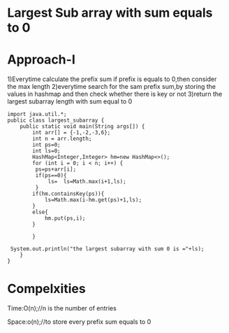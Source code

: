 # Largest Sub array with sum equals to 0

# Approach-I

1)Everytime calculate the prefix sum if prefix is equals to 0,then consider the max length 
2)everytime search for the sam prefix sum,by storing the values in hashmap and then check whether there is key or not
3)return the largest subarray length with sum equal to 0

```
import java.util.*;
public class largest_subarray {
    public static void main(String args[]) {
        int arr[] = {-1,-2,-3,6};
        int n = arr.length;
        int ps=0;
        int ls=0;
        HashMap<Integer,Integer> hm=new HashMap<>();
        for (int i = 0; i < n; i++) {
         ps=ps+arr[i];
         if(ps==0){
             ls=  ls=Math.max(i+1,ls);
         }
        if(hm.containsKey(ps)){
            ls=Math.max(i-hm.get(ps)+1,ls);
        }
        else{
            hm.put(ps,i);
        }

        }

 System.out.println("the largest subarray with sum 0 is ="+ls);
    }
}
```

# Compelxities

Time:O(n);//n is the number of entries

Space:o(n);//to store every prefix sum equals to 0
